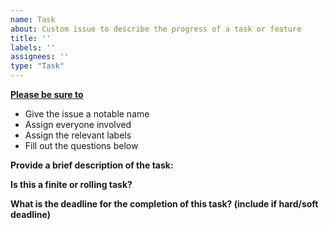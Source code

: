 ```yaml
---
name: Task
about: Custom issue to describe the progress of a task or feature
title: ''
labels: ''
assignees: ''
type: "Task"
---
```


<ins>**Please be sure to**</ins>
- Give the issue a notable name
- Assign everyone involved
- Assign the relevant labels
- Fill out the questions below

**Provide a brief description of the task:**

**Is this a finite or rolling task?**

**What is the deadline for the completion of this task? (include if hard/soft deadline)**

